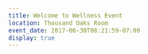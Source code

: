 ```yaml
---
title: Welcome to Wellness Event
location: Thousand Oaks Room
event_date: 2017-06-30T08:21:59-07:00
display: true
---
```


